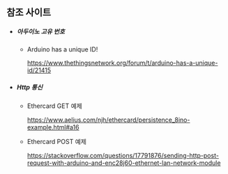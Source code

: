 ##  참조 사이트

- ##### 아두이노 고유 번호

  - Arduino has a unique ID!

    https://www.thethingsnetwork.org/forum/t/arduino-has-a-unique-id/21415

- ##### Http 통신

  - Ethercard GET 예제

    https://www.aelius.com/njh/ethercard/persistence_8ino-example.html#a16

  - Ethercard POST 예제

    https://stackoverflow.com/questions/17791876/sending-http-post-request-with-arduino-and-enc28j60-ethernet-lan-network-module

  

